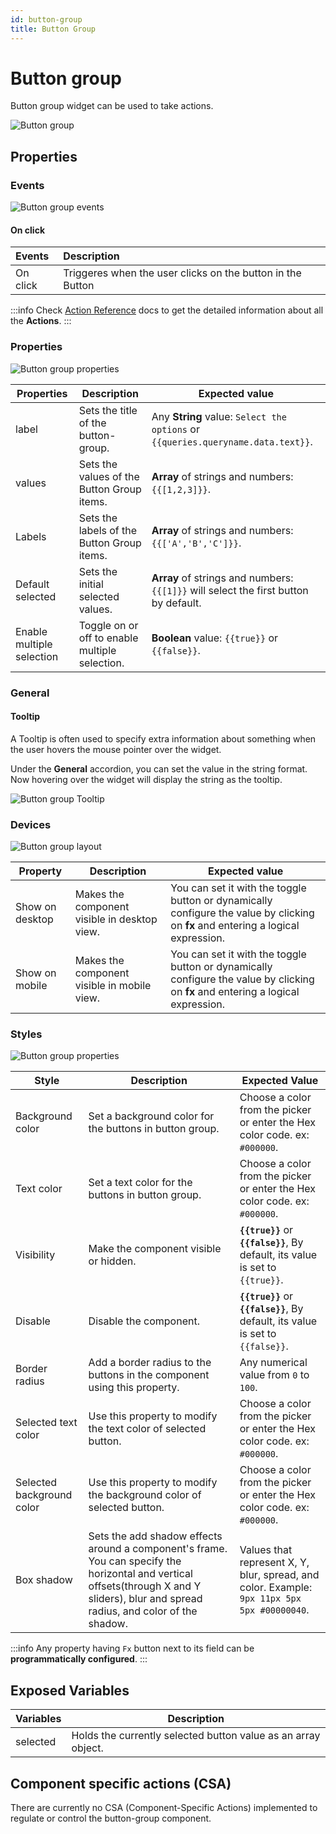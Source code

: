 ```yaml
---
id: button-group
title: Button Group
---
```

# Button group

Button group widget can be used to take actions.

<div style={{textAlign: 'center'}}>

<img className="screenshot-full" src="/img/widgets/button-group/button-group.png" alt="Button group" />

</div>

## Properties
### Events

<div style={{textAlign: 'center'}}>

<img className="screenshot-full" src="/img/widgets/button-group/events.png" alt="Button group events" />

</div>

#### On click
| Events | Description |
|:----------- |:----------- |
| On click | Triggeres when the user clicks on the button in the Button |

:::info
Check [Action Reference](/docs/category/actions-reference) docs to get the detailed information about all the **Actions**.
:::

### Properties

<div style={{textAlign: 'center'}}>

<img className="screenshot-full" src="/img/widgets/button-group/properties.png" alt="Button group properties" />

</div>

| Properties  | Description | Expected value |
| ----------- | ----------- | -------------- |
| label | Sets the title of the button-group. | Any **String** value: `Select the options` or `{{queries.queryname.data.text}}`. |
| values | Sets the values of the Button Group items. | **Array** of strings and numbers: `{{[1,2,3]}}`. |
| Labels | Sets the labels of the Button Group items. | **Array** of strings and numbers: `{{['A','B','C']}}`. |
| Default  selected | Sets the initial selected values. | **Array** of strings and numbers: `{{[1]}}` will select the first button by default. |
| Enable multiple selection |  Toggle on or off to enable multiple selection. | **Boolean** value: `{{true}}` or `{{false}}`. |

### General
#### Tooltip

A Tooltip is often used to specify extra information about something when the user hovers the mouse pointer over the widget.

Under the <b>General</b> accordion, you can set the value in the string format. Now hovering over the widget will display the string as the tooltip.

<div style={{textAlign: 'center'}}>

<img className="screenshot-full" src="/img/tooltip.png" alt="Button group Tooltip" />

</div>

### Devices

<div style={{textAlign: 'center'}}>

<img className="screenshot-full" src="/img/widgets/button-group/layout.png" alt="Button group layout" />

</div>

| Property  | Description | Expected value |
| ----------- | ----------- | ------------ |
| Show on desktop | Makes the component visible in desktop view. | You can set it with the toggle button or dynamically configure the value by clicking on **fx** and entering a logical expression. |
| Show on mobile | Makes the component visible in mobile view. | You can set it with the toggle button or dynamically configure the value by clicking on **fx** and entering a logical expression. |

### Styles

<div style={{textAlign: 'center'}}>

<img className="screenshot-full" src="/img/widgets/button-group/styles.png" alt="Button group properties" />

</div>

| Style      | Description | Expected Value |
| ----------- | ----------- | ----------- |
| Background color | Set a background color for the buttons in button group. | Choose a color from the picker or enter the Hex color code. ex: `#000000`. |
| Text color | Set a text color for the buttons in button group. | Choose a color from the picker or enter the Hex color code. ex: `#000000`. |
| Visibility | Make the component visible or hidden. | **`{{true}}`** or **`{{false}}`**, By default, its value is set to `{{true}}`. |
| Disable | Disable the component. | **`{{true}}`** or **`{{false}}`**, By default, its value is set to  `{{false}}`. |
| Border radius |  Add a border radius to the buttons in the component using this property. | Any numerical value from `0` to `100`. |
| Selected text color | Use this property to modify the text color of selected button. | Choose a color from the picker or enter the Hex color code. ex: `#000000`. |
| Selected background color | Use this property to modify the background color of selected button. | Choose a color from the picker or enter the Hex color code. ex: `#000000`.|
| Box shadow | Sets the add shadow effects around a component's frame. You can specify the horizontal and vertical offsets(through X and Y sliders), blur and spread radius, and color of the shadow. | Values that represent X, Y, blur, spread, and color. Example: `9px 11px 5px 5px #00000040`. |

:::info
Any property having `Fx` button next to its field can be **programmatically configured**.
:::


## Exposed Variables

| Variables      | Description |
| ----------- | ----------- |
| selected | Holds the currently selected button value as an array object. | Accessible dynamically with JS (for e.g., {{components.buttongroup1.selected[0]}} or {{components.buttongroup1.selected}}). |

## Component specific actions (CSA)

There are currently no CSA (Component-Specific Actions) implemented to regulate or control the button-group component.
